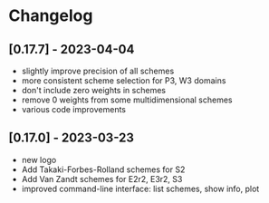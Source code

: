 # Changelog

<!-- ## [Unreleased] -->

## [0.17.7] - 2023-04-04

- slightly improve precision of all schemes
- more consistent scheme selection for P3, W3 domains
- don't include zero weights in schemes
- remove 0 weights from some multidimensional schemes
- various code improvements

## [0.17.0] - 2023-03-23

- new logo
- Add Takaki-Forbes-Rolland schemes for S2
- Add Van Zandt schemes for E2r2, E3r2, S3
- improved command-line interface: list schemes, show info, plot
